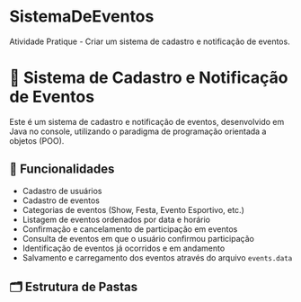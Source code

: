 # SistemaDeEventos
Atividade Pratique - Criar um sistema de cadastro e notificação de eventos.
# 📅 Sistema de Cadastro e Notificação de Eventos

Este é um sistema de cadastro e notificação de eventos, desenvolvido em Java no console, utilizando o paradigma de programação orientada a objetos (POO).

## 🎯 Funcionalidades

- Cadastro de usuários
- Cadastro de eventos
- Categorias de eventos (Show, Festa, Evento Esportivo, etc.)
- Listagem de eventos ordenados por data e horário
- Confirmação e cancelamento de participação em eventos
- Consulta de eventos em que o usuário confirmou participação
- Identificação de eventos já ocorridos e em andamento
- Salvamento e carregamento dos eventos através do arquivo `events.data`

## 🗂️ Estrutura de Pastas


